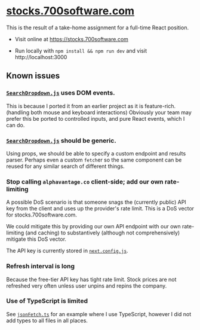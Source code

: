 [stocks.700software.com](https://stocks.700software.com)
========================

This is the result of a take-home assignment for a full-time React position.

 - Visit online at https://stocks.700software.com

 - Run locally with `npm install && npm run dev` and visit http://localhost:3000


Known issues
------------
### [`SearchDropdown.js`] uses DOM events. ###

This is because I ported it from an earlier project as it is feature-rich. (handling both mouse and keyboard interactions)
Obviously your team may prefer this be ported to controlled inputs, and pure React events, which I can do.

### [`SearchDropdown.js`] should be generic. ###
Using props, we should be able to specify a custom endpoint and results parser. Perhaps even a custom `fetch`er so the same component can be reused for any similar search of different things.

### Stop calling `alphavantage.co` client-side; add our own rate-limiting ###
A possible DoS scenario is that someone snags the (currently public) API key from the client and uses up the provider's rate limit. This is a DoS vector for stocks.700software.com.

We could mitigate this by providing our own API endpoint with our own rate-limiting (and caching) to substantively (although not comprehensively) mitigate this DoS vector.

The API key is currently stored in [`next.config.js`].

### Refresh interval is long ###

Because the free-tier API key has tight rate limit. Stock prices are not refreshed very often unless user unpins and repins the company.

### Use of TypeScript is limited ###

See [`jsonFetch.ts`] for an example where I use TypeScript, however I did not add types to all files in all places.


  [stocks.700software.com]: https://stocks.700software.com
  [`SearchDropdown.js`]: components/SearchDropdown.js
  [`next.config.js`]: next.config.js#L4
  [`jsonFetch.ts`]: lib/jsonFetch.ts
